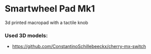 # Smartwheel Pad Mk1

3d printed macropad with a tactile knob

### Used 3D models:
* https://github.com/ConstantinoSchillebeeckx/cherry-mx-switch
